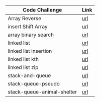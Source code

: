 
| Code Challenge                    | Link                                               |
| --------                          | -------                                            |
|Array Reverse                      |[url](./reverseArray/Whiteboard.md)                 |
|insert Shift Array                 |[url](./insert%20Shift%20Array/Whiteboard.md)       |
|array binary search                |[url](./arrayBinarySearch/whiteboard.md)            |
|linked list                        |[url](./linkedList/whiteBord.md)                    |
|linked list insertion              |[url](./linkedList/whiteBord.md)                    |
|linked list kth                    |[url](./linkedList/whiteBord.md)                    |
|linked list zip                    |[url](./linkedList/whiteBord.md)                    |
|stack-and-queue                    |[url](./stack-and-queue/WhiteBorad.md)              |
|stack-queue-pseudo                 |[url](./stack-and-queue/stack_queue_pseudo.md)      |
|stack-queue-animal-shelter         |[url](./stack_queue_animal_shelter/stack-queue-animal-shelter.md)  |




